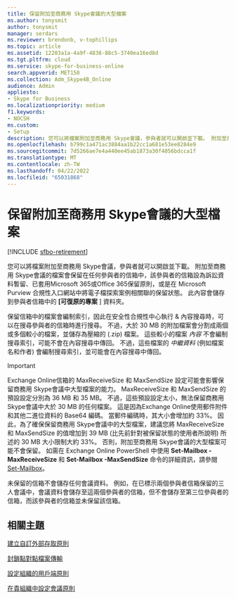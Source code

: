 ```yaml
---
title: 保留附加至商務用 Skype會議的大型檔案
ms.author: tonysmit
author: tonysmit
manager: serdars
ms.reviewer: brendonb, v-tophillips
ms.topic: article
ms.assetid: 12203a1a-4a9f-4838-88c5-3740ea16ed8d
ms.tgt.pltfrm: cloud
ms.service: skype-for-business-online
search.appverid: MET150
ms.collection: Adm_Skype4B_Online
audience: Admin
appliesto:
- Skype for Business
ms.localizationpriority: medium
f1.keywords:
- NOCSH
ms.custom:
- Setup
description: 您可以將檔案附加至商務用 Skype會議，參與者就可以開啟並下載。 附加至商務用 Skype會議的檔案會保留在任何參與者的信箱中，該參與者的信箱設為訴訟資料暫留、已套用Microsoft 365或Office 365保留原則，或是在 Microsoft Purview 合規性入口網站中將電子檔探索案例相關聯的保留狀態。 此內容會儲存到參與者信箱中的 [可復原的專案] 資料夾。
ms.openlocfilehash: b799c1a471ac3884aa1b22cc1a681e53ee8284e9
ms.sourcegitcommit: 7d5266ae7e4a440ee45ab1873a30f4056bdcca1f
ms.translationtype: MT
ms.contentlocale: zh-TW
ms.lasthandoff: 04/22/2022
ms.locfileid: "65031868"
---
```

# <a name="retaining-large-files-attached-to-a-skype-for-business-meeting"></a>保留附加至商務用 Skype會議的大型檔案

[!INCLUDE [sfbo-retirement](../../Hub/includes/sfbo-retirement.md)]

您可以將檔案附加至商務用 Skype會議，參與者就可以開啟並下載。 附加至商務用 Skype會議的檔案會保留在任何參與者的信箱中，該參與者的信箱設為訴訟資料暫留、已套用Microsoft 365或Office 365保留原則，或是在 Microsoft Purview 合規性入口網站中將電子檔探索案例相關聯的保留狀態。 此內容會儲存到參與者信箱中的 **[可復原的專案** ] 資料夾。
  
保留信箱中的檔案會編制索引，因此在安全性合規性中心執行 &amp; 內容搜尋時，可以在搜尋參與者的信箱時進行搜尋。 不過，大於 30 MB 的附加檔案會分割成兩個或多個較小的檔案，並儲存為壓縮的 (.zip) 檔案。 這些較小的檔案  *內容*  不會編制搜尋索引，可能不會在內容搜尋中傳回。 不過，這些檔案的 *中繼資料*  (例如檔案名和作者) 會編制搜尋索引，並可能會在內容搜尋中傳回。
  
> [!IMPORTANT]
> Exchange Online信箱的 MaxReceiveSize 和 MaxSendSize 設定可能會影響保留商務用 Skype會議中大型檔案的能力。 MaxReceiveSize 和 MaxSendSize 的預設設定分別為 36 MB 和 35 MB。 不過，這些預設設定太小，無法保留商務用 Skype會議中大於 30 MB 的任何檔案。 這是因為Exchange Online使用郵件附件和其他二進位資料的 Base64 編碼。 當郵件編碼時，其大小會增加約 33%。 因此，為了確保保留商務用 Skype會議中的大型檔案，建議您將 MaxReceiveSize 和 MaxSendSize 的值增加到 39 MB (比先前針對被保留狀態的使用者所說明) 所述的 30 MB 大小限制大約 33%。 否則，附加至商務用 Skype會議的大型檔案可能不會保留。 如需在 Exchange Online PowerShell 中使用 **Set-Mailbox -MaxReceiveSize** 和 **Set-Mailbox -MaxSendSize** 命令的詳細資訊，請參閱 [Set-Mailbox](/powershell/module/exchange/mailboxes/Set-Mailbox)。
  
未保留的信箱不會儲存任何會議資料。 例如，在已標示兩個參與者信箱保留的三人會議中，會議資料會儲存至這兩個參與者的信箱，但不會儲存至第三位參與者的信箱，而該參與者的信箱並未保留該信箱。
  
## <a name="related-topics"></a>相關主題
[建立自訂外部存取原則](create-custom-external-access-policies.md)

[封鎖點對點檔案傳輸](block-point-to-point-file-transfers.md)

[設定組織的用戶端原則](set-up-client-policies-for-your-organization.md)

[在貴組織中設定會議原則](set-up-conferencing-policies-for-your-organization.md)
  
  
